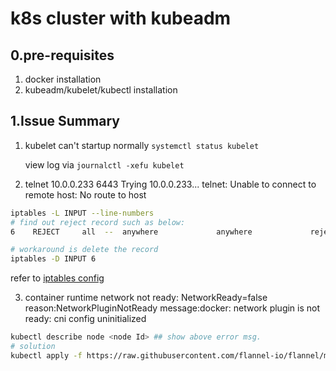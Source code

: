 # k8s cluster with kubeadm

## 0.pre-requisites 

1. docker installation
2. kubeadm/kubelet/kubectl installation





## 1.Issue Summary

1. kubelet can't startup normally `systemctl status kubelet`

   view log via `journalctl -xefu kubelet` 

2. telnet 10.0.0.233 6443 
Trying 10.0.0.233...
telnet: Unable to connect to remote host: No route to host

```bash
iptables -L INPUT --line-numbers
# find out reject record such as below:
6    REJECT     all  --  anywhere             anywhere             reject-with icmp-host-prohibited

# workaround is delete the record
iptables -D INPUT 6

```
refer to [iptables config](https://www.jianshu.com/p/aef8903a88ee)

3. container runtime network not ready: NetworkReady=false reason:NetworkPluginNotReady message:docker: network plugin is not ready: cni config uninitialized

```bash
kubectl describe node <node Id> ## show above error msg.
# solution
kubectl apply -f https://raw.githubusercontent.com/flannel-io/flannel/master/Documentation/kube-flannel.yml
```